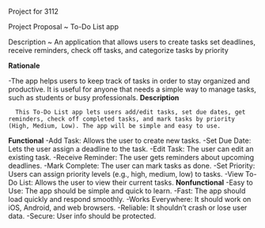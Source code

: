 Project for 3112

Project Proposal ~ To-Do List app

Description ~ An application that allows users to create tasks set deadlines, receive reminders, check off tasks, and categorize tasks by priority

**Rationale**

-The app helps users to keep track of tasks in order to stay organized and productive. It is useful for anyone that needs a simple way to manage tasks, such as students or busy professionals.
**Description**

      This To-Do List app lets users add/edit tasks, set due dates, get reminders, check off completed tasks, and mark tasks by priority (High, Medium, Low). The app will be simple and easy to use.
**Functional**
      -Add Task: Allows the user to create new tasks.
      -Set Due Date: Lets the user assign a deadline to the task.
      -Edit Task: The user can edit an existing task.
      -Receive Reminder: The user gets reminders about upcoming deadlines.
      -Mark Complete: The user can mark tasks as done.
      -Set Priority: Users can assign priority levels (e.g., high, medium, low) to tasks.
      -View To-Do List: Allows the user to view their current tasks.
**Nonfunctional**
      -Easy to Use: The app should be simple and quick to learn.
      -Fast: The app should load quickly and respond smoothly.
      -Works Everywhere: It should work on iOS, Android, and web browsers.
      -Reliable: It shouldn’t crash or lose user data.
      -Secure: User info should be protected.
